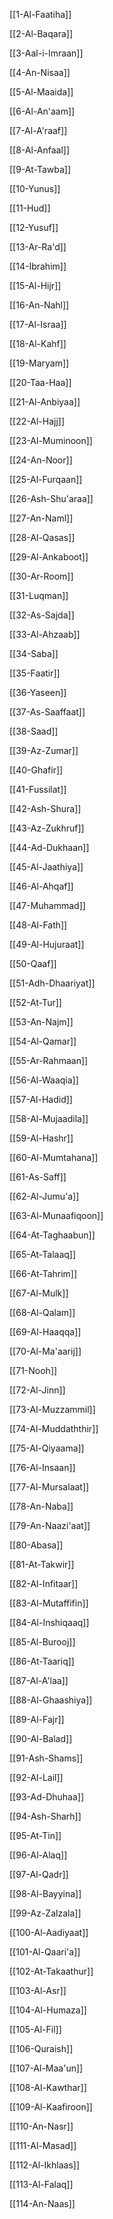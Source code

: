[[1-Al-Faatiha]]

[[2-Al-Baqara]]

[[3-Aal-i-Imraan]]

[[4-An-Nisaa]]

[[5-Al-Maaida]]

[[6-Al-An'aam]]

[[7-Al-A'raaf]]

[[8-Al-Anfaal]]

[[9-At-Tawba]]

[[10-Yunus]]

[[11-Hud]]

[[12-Yusuf]]

[[13-Ar-Ra'd]]

[[14-Ibrahim]]

[[15-Al-Hijr]]

[[16-An-Nahl]]

[[17-Al-Israa]]

[[18-Al-Kahf]]

[[19-Maryam]]

[[20-Taa-Haa]]

[[21-Al-Anbiyaa]]

[[22-Al-Hajj]]

[[23-Al-Muminoon]]

[[24-An-Noor]]

[[25-Al-Furqaan]]

[[26-Ash-Shu'araa]]

[[27-An-Naml]]

[[28-Al-Qasas]]

[[29-Al-Ankaboot]]

[[30-Ar-Room]]

[[31-Luqman]]

[[32-As-Sajda]]

[[33-Al-Ahzaab]]

[[34-Saba]]

[[35-Faatir]]

[[36-Yaseen]]

[[37-As-Saaffaat]]

[[38-Saad]]

[[39-Az-Zumar]]

[[40-Ghafir]]

[[41-Fussilat]]

[[42-Ash-Shura]]

[[43-Az-Zukhruf]]

[[44-Ad-Dukhaan]]

[[45-Al-Jaathiya]]

[[46-Al-Ahqaf]]

[[47-Muhammad]]

[[48-Al-Fath]]

[[49-Al-Hujuraat]]

[[50-Qaaf]]

[[51-Adh-Dhaariyat]]

[[52-At-Tur]]

[[53-An-Najm]]

[[54-Al-Qamar]]

[[55-Ar-Rahmaan]]

[[56-Al-Waaqia]]

[[57-Al-Hadid]]

[[58-Al-Mujaadila]]

[[59-Al-Hashr]]

[[60-Al-Mumtahana]]

[[61-As-Saff]]

[[62-Al-Jumu'a]]

[[63-Al-Munaafiqoon]]

[[64-At-Taghaabun]]

[[65-At-Talaaq]]

[[66-At-Tahrim]]

[[67-Al-Mulk]]

[[68-Al-Qalam]]

[[69-Al-Haaqqa]]

[[70-Al-Ma'aarij]]

[[71-Nooh]]

[[72-Al-Jinn]]

[[73-Al-Muzzammil]]

[[74-Al-Muddaththir]]

[[75-Al-Qiyaama]]

[[76-Al-Insaan]]

[[77-Al-Mursalaat]]

[[78-An-Naba]]

[[79-An-Naazi'aat]]

[[80-Abasa]]

[[81-At-Takwir]]

[[82-Al-Infitaar]]

[[83-Al-Mutaffifin]]

[[84-Al-Inshiqaaq]]

[[85-Al-Burooj]]

[[86-At-Taariq]]

[[87-Al-A'laa]]

[[88-Al-Ghaashiya]]

[[89-Al-Fajr]]

[[90-Al-Balad]]

[[91-Ash-Shams]]

[[92-Al-Lail]]

[[93-Ad-Dhuhaa]]

[[94-Ash-Sharh]]

[[95-At-Tin]]

[[96-Al-Alaq]]

[[97-Al-Qadr]]

[[98-Al-Bayyina]]

[[99-Az-Zalzala]]

[[100-Al-Aadiyaat]]

[[101-Al-Qaari'a]]

[[102-At-Takaathur]]

[[103-Al-Asr]]

[[104-Al-Humaza]]

[[105-Al-Fil]]

[[106-Quraish]]

[[107-Al-Maa'un]]

[[108-Al-Kawthar]]

[[109-Al-Kaafiroon]]

[[110-An-Nasr]]

[[111-Al-Masad]]

[[112-Al-Ikhlaas]]

[[113-Al-Falaq]]

[[114-An-Naas]]

